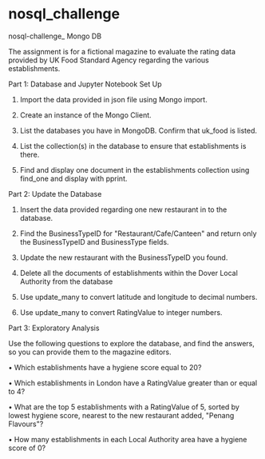 # nosql_challenge
nosql-challenge_ Mongo DB

The assignment is for a fictional magazine to evaluate the rating data provided by UK Food Standard Agency regarding the various establishments.

Part 1: Database and Jupyter Notebook Set Up


1.	Import the data provided in json file using Mongo import.

2.	Create an instance of the Mongo Client.

3.	List the databases you have in MongoDB. Confirm that uk_food is listed.

4.	List the collection(s) in the database to ensure that establishments is there.

5.	Find and display one document in the establishments collection using find_one and display with pprint.

Part 2: Update the Database


1.	Insert the data provided regarding one new restaurant in to the database. 

2.	Find the BusinessTypeID for "Restaurant/Cafe/Canteen" and return only the BusinessTypeID and BusinessType fields.

3.	Update the new restaurant with the BusinessTypeID you found.

4.	Delete all the documents of establishments within the Dover Local Authority from the database

5.	Use update_many to convert latitude and longitude to decimal numbers.

6.	Use update_many to convert RatingValue to integer numbers.

Part 3: Exploratory Analysis


Use the following questions to explore the database, and find the answers, so you can provide them to the magazine editors.

•	Which establishments have a hygiene score equal to 20?

•	Which establishments in London have a RatingValue greater than or equal to 4?

•	What are the top 5 establishments with a RatingValue of 5, sorted by lowest hygiene score, nearest to the new restaurant added, "Penang Flavours"?

•	How many establishments in each Local Authority area have a hygiene score of 0?
